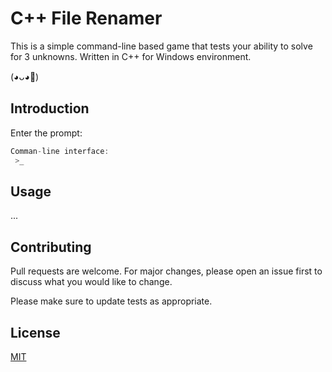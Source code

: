 # C++ File Renamer 

This is a simple command-line based game that tests your ability to solve for 3 unknowns. Written in C++ for Windows environment.

(◕ᴗ◕🌸)

## Introduction

Enter the prompt:

```c++
Comman-line interface:
 >_
```

## Usage

...

## Contributing
Pull requests are welcome. For major changes, please open an issue first to discuss what you would like to change.

Please make sure to update tests as appropriate.

## License
[MIT](https://choosealicense.com/licenses/mit/)

